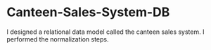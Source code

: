 # Canteen-Sales-System-DB
 I designed a relational data model called the canteen sales system. I performed the normalization steps.
